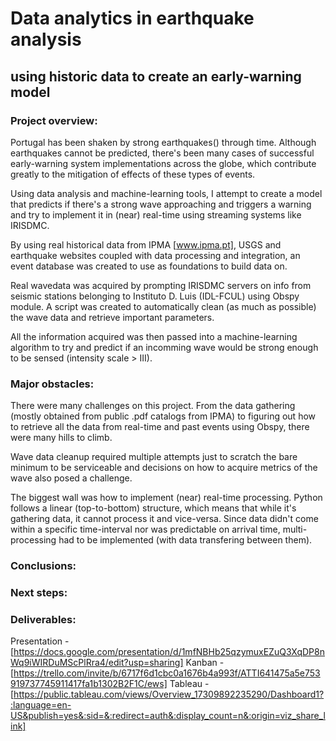 # Data analytics in earthquake analysis
##     using historic data to create an early-warning model

### Project overview:
Portugal has been shaken by strong earthquakes() through time. Although earthquakes cannot be predicted, there's been many cases of successful early-warning system implementations across the globe, which contribute greatly to the mitigation of effects of these types of events.

Using data analysis and machine-learning tools, I attempt to create a model that predicts if there's a strong wave approaching and triggers a warning and try to implement it in (near) real-time using streaming systems like IRISDMC.

By using real historical data from IPMA [www.ipma.pt], USGS and earthquake websites coupled with data processing and integration, an event database was created to use as foundations to build data on.

Real wavedata was acquired by prompting IRISDMC servers on info from seismic stations belonging to Instituto D. Luis (IDL-FCUL) using Obspy module. A script was created to automatically clean (as much as possible) the wave data and retrieve important parameters.

All the information acquired was then passed into a machine-learning algorithm to try and predict if an incomming wave would be strong enough to be sensed (intensity scale > III).

### Major obstacles:

There were many challenges on this project. From the data gathering (mostly obtained from public .pdf catalogs from IPMA) to figuring out how to retrieve all the data from real-time and past events using Obspy, there were many hills to climb.

Wave data cleanup required multiple attempts just to scratch the bare minimum to be serviceable and decisions on how to acquire metrics of the wave also posed a challenge.

The biggest wall was how to implement (near) real-time processing. Python follows a linear (top-to-bottom) structure, which means that while it's gathering data, it cannot process it and vice-versa. Since data didn't come within a specific time-interval nor was predictable on arrival time, multi-processing had to be implemented (with data transfering between them).

### Conclusions:



### Next steps:


### Deliverables:

Presentation - [https://docs.google.com/presentation/d/1mfNBHb25qzymuxEZuQ3XqDP8nWq9iWIRDuMScPlRra4/edit?usp=sharing]
Kanban - [https://trello.com/invite/b/6717f6d1cbc0a1676b4a993f/ATTI641475a5e753919737745911417fa1b1302B2F1C/ews]
Tableau - [https://public.tableau.com/views/Overview_17309892235290/Dashboard1?:language=en-US&publish=yes&:sid=&:redirect=auth&:display_count=n&:origin=viz_share_link]

